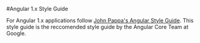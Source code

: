 #Angular 1.x Style Guide

For Angular 1.x applications follow [John Pappa's Angular Style Guide](https://github.com/johnpapa/angular-styleguide).
This style guide is the reccomended style guide by the Angular Core Team at Google.
